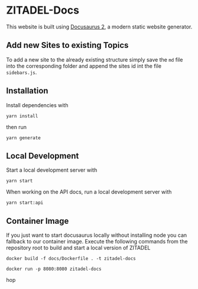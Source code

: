 # ZITADEL-Docs

This website is built using [Docusaurus 2](https://v2.docusaurus.io/), a modern static website generator.

## Add new Sites to existing Topics

To add a new site to the already existing structure simply save the `md` file into the corresponding folder and append the sites id int the file `sidebars.js`.

## Installation

Install dependencies with

```
yarn install
```

then run 

```
yarn generate
```


## Local Development

Start a local development server with

```
yarn start
```

When working on the API docs, run a local development server with 

```
yarn start:api
```

## Container Image

If you just want to start docusaurus locally without installing node you can fallback to our container image.
Execute the following commands from the repository root to build and start a local version of ZITADEL 

```shell
docker build -f docs/Dockerfile . -t zitadel-docs
```

```shell
docker run -p 8080:8080 zitadel-docs
```


hop
